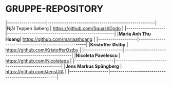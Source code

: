 # GRUPPE-REPOSITORY

|-------------------|----------------------------------------------------|
|Njål Teppen Søberg | https://github.com/SquashDodo  |
|-------------------|----------------------------------------------------|
|**Maria Anh Thu Hoang**| https://github.com/mariaathoang                    |
|-------------------|----------------------------------------------------|
|**Kristoffer Østby**  | https://github.com/KristofferOstby                 |
|-------------------|----------------------------------------------------|
|**Nicoleta Pavelescu** | https://github.com/Nicoletapa                     |
|-------------------|----------------------------------------------------|
|**Jens Markus Spångberg** | https://github.com/JensUIA                      |
|-------------------|----------------------------------------------------|
